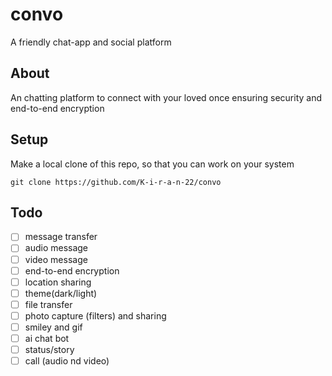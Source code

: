 # convo

A friendly chat-app and social platform

## **About**
An chatting platform to connect with your loved once ensuring security and end-to-end encryption 

## Setup

Make a local clone of this repo, so that you can work on your system
```
git clone https://github.com/K-i-r-a-n-22/convo
```

## **Todo**

- [ ] message transfer 
- [ ] audio message
- [ ] video message
- [ ] end-to-end encryption
- [ ] location sharing
- [ ] theme(dark/light)
- [ ] file transfer
- [ ] photo capture (filters) and sharing
- [ ] smiley and gif
- [ ] ai chat bot
- [ ] status/story
- [ ] call (audio nd video)
